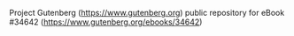 Project Gutenberg (https://www.gutenberg.org) public repository for eBook #34642 (https://www.gutenberg.org/ebooks/34642)

